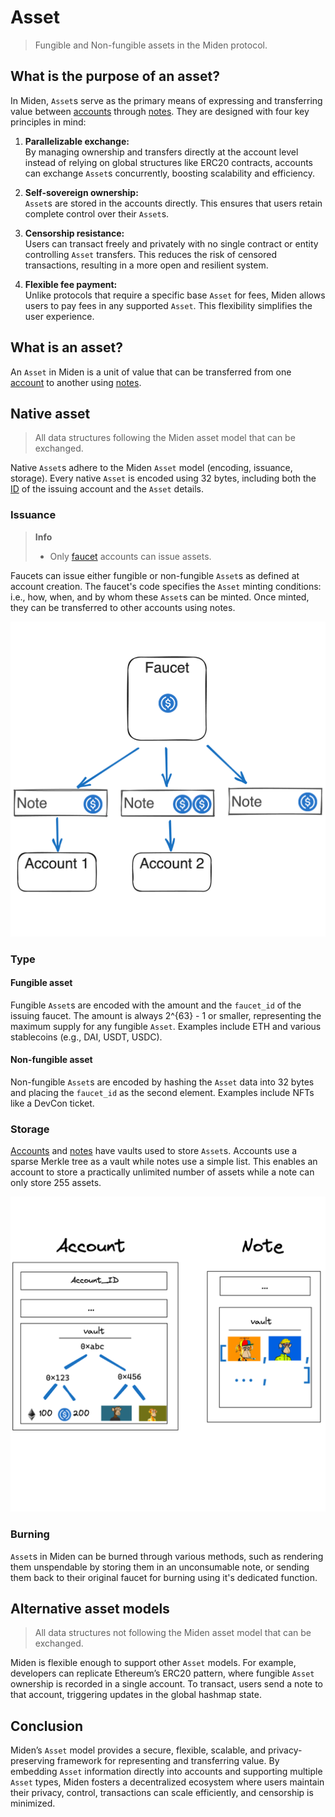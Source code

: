 # Asset

> Fungible and Non-fungible assets in the Miden protocol.

## What is the purpose of an asset?

In Miden, `Asset`s serve as the primary means of expressing and transferring value between [accounts](accounts.md) through [notes](notes.md). They are designed with four key principles in mind:

1. **Parallelizable exchange:**  
    By managing ownership and transfers directly at the account level instead of relying on global structures like ERC20 contracts, accounts can exchange `Asset`s concurrently, boosting scalability and efficiency.

2. **Self-sovereign ownership:**  
   `Asset`s are stored in the accounts directly. This ensures that users retain complete control over their `Asset`s.

3. **Censorship resistance:**  
   Users can transact freely and privately with no single contract or entity controlling `Asset` transfers. This reduces the risk of censored transactions, resulting in a more open and resilient system.

4. **Flexible fee payment:**  
   Unlike protocols that require a specific base `Asset` for fees, Miden allows users to pay fees in any supported `Asset`. This flexibility simplifies the user experience.

## What is an asset?

An `Asset` in Miden is a unit of value that can be transferred from one [account](accounts.md) to another using [notes](notes.md).

## Native asset

> All data structures following the Miden asset model that can be exchanged.

Native `Asset`s adhere to the Miden `Asset` model (encoding, issuance, storage). Every native `Asset` is encoded using 32 bytes, including both the [ID](accounts.md#id) of the issuing account and the `Asset` details.

### Issuance

> **Info**
> - Only [faucet](accounts.md#account-type) accounts can issue assets.

Faucets can issue either fungible or non-fungible `Asset`s as defined at account creation. The faucet's code specifies the `Asset` minting conditions: i.e., how, when, and by whom these `Asset`s can be minted. Once minted, they can be transferred to other accounts using notes.

![Architecture core concepts](../img/architecture/asset/asset-issuance.png)

### Type

#### Fungible asset

Fungible `Asset`s are encoded with the amount and the `faucet_id` of the issuing faucet. The amount is always 2^{63} - 1 or smaller, representing the maximum supply for any fungible `Asset`. Examples include ETH and various stablecoins (e.g., DAI, USDT, USDC).

#### Non-fungible asset

Non-fungible `Asset`s are encoded by hashing the `Asset` data into 32 bytes and placing the `faucet_id` as the second element. Examples include NFTs like a DevCon ticket.

### Storage

[Accounts](accounts.md) and [notes](notes.md) have vaults used to store `Asset`s. Accounts use a sparse Merkle tree as a vault while notes use a simple list. This enables an account to store a practically unlimited number of assets while a note can only store 255 assets.

![Architecture core concepts](../img/architecture/asset/asset-storage.png)

### Burning

`Asset`s in Miden can be burned through various methods, such as rendering them unspendable by storing them in an unconsumable note, or sending them back to their original faucet for burning using it's dedicated function.

## Alternative asset models

> All data structures not following the Miden asset model that can be exchanged.

Miden is flexible enough to support other `Asset` models. For example, developers can replicate Ethereum’s ERC20 pattern, where fungible `Asset` ownership is recorded in a single account. To transact, users send a note to that account, triggering updates in the global hashmap state.

## Conclusion

Miden’s `Asset` model provides a secure, flexible, scalable, and privacy-preserving framework for representing and transferring value. By embedding `Asset` information directly into accounts and supporting multiple `Asset` types, Miden fosters a decentralized ecosystem where users maintain their privacy, control, transactions can scale efficiently, and censorship is minimized.
